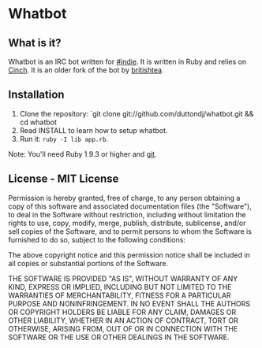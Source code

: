 # Whatbot

## What is it?

Whatbot is an IRC bot written for [#indie](irc://irc.what-network.com/#indie).
It is written in Ruby and relies on [Cinch](https://github.com/cinchrb/cinch).
It is an older fork of the bot by [britishtea](https://github.com/britishtea/bitches).

## Installation


1. Clone the repository: `git clone git://github.com/duttondj/whatbot.git && cd whatbot
2. Read INSTALL to learn how to setup whatbot.
3. Run it: `ruby -I lib app.rb`.

Note: You'll need Ruby 1.9.3 or higher and [git](http://git-scm.com/).

## License - MIT License

Permission is hereby granted, free of charge, to any person obtaining a copy of 
this software and associated documentation files (the "Software"), to deal in 
the Software without restriction, including without limitation the rights to 
use, copy, modify, merge, publish, distribute, sublicense, and/or sell copies 
of the Software, and to permit persons to whom the Software is furnished to do 
so, subject to the following conditions:

The above copyright notice and this permission notice shall be included in all 
copies or substantial portions of the Software.

THE SOFTWARE IS PROVIDED "AS IS", WITHOUT WARRANTY OF ANY KIND, EXPRESS OR 
IMPLIED, INCLUDING BUT NOT LIMITED TO THE WARRANTIES OF MERCHANTABILITY, 
FITNESS FOR A PARTICULAR PURPOSE AND NONINFRINGEMENT. IN NO EVENT SHALL THE 
AUTHORS OR COPYRIGHT HOLDERS BE LIABLE FOR ANY CLAIM, DAMAGES OR OTHER 
LIABILITY, WHETHER IN AN ACTION OF CONTRACT, TORT OR OTHERWISE, ARISING FROM, 
OUT OF OR IN CONNECTION WITH THE SOFTWARE OR THE USE OR OTHER DEALINGS IN THE 
SOFTWARE.
